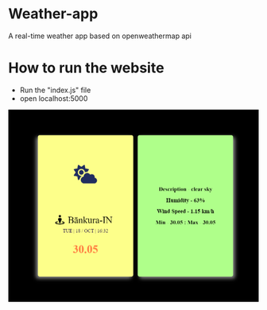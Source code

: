 # Weather-app
A real-time weather app based on openweathermap api

# How to run the website
- Run the "index.js" file
- open localhost:5000

![Getting Started](Screenshot.png)